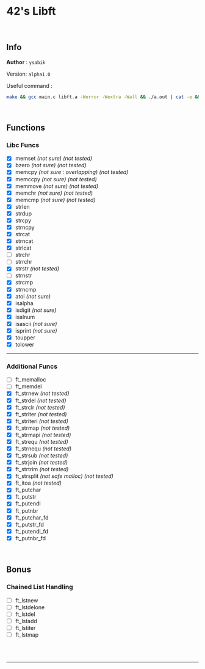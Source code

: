 # 42's Libft

<br>

## Info

__Author__ : `ysabik`

Version: `alpha1.0`

Useful command :
```sh
make && gcc main.c libft.a -Werror -Wextra -Wall && ./a.out | cat -e && rm a.out
```

<br>

## Functions

### Libc Funcs

- [X] memset *(not sure)* *(not tested)*
- [X] bzero *(not sure)* *(not tested)*
- [X] memcpy *(not sure : overlapping)* *(not tested)*
- [X] memccpy *(not sure)* *(not tested)*
- [X] memmove *(not sure)* *(not tested)*
- [X] memchr *(not sure)* *(not tested)*
- [X] memcmp *(not sure)* *(not tested)*
- [X] strlen
- [X] strdup
- [X] strcpy
- [X] strncpy
- [X] strcat
- [X] strncat
- [X] strlcat
- [ ] strchr
- [ ] strrchr
- [X] strstr *(not tested)*
- [ ] strnstr
- [X] strcmp
- [X] strncmp
- [X] atoi *(not sure)*
- [X] isalpha
- [X] isdigit *(not sure)*
- [X] isalnum
- [X] isascii *(not sure)*
- [X] isprint *(not sure)*
- [X] toupper
- [X] tolower

---

### Additional Funcs

- [ ] ft_memalloc
- [ ] ft_memdel
- [X] ft_strnew *(not tested)*
- [X] ft_strdel *(not tested)*
- [X] ft_strclr *(not tested)*
- [X] ft_striter *(not tested)*
- [X] ft_striteri *(not tested)*
- [X] ft_strmap *(not tested)*
- [X] ft_strmapi *(not tested)*
- [X] ft_strequ *(not tested)*
- [X] ft_strnequ *(not tested)*
- [X] ft_strsub *(not tested)*
- [X] ft_strjoin *(not tested)*
- [X] ft_strtrim *(not tested)*
- [X] ft_strsplit *(not safe malloc)* *(not tested)*
- [X] ft_itoa *(not tested)*
- [X] ft_putchar
- [X] ft_putstr
- [X] ft_putendl
- [X] ft_putnbr
- [X] ft_putchar_fd
- [X] ft_putstr_fd
- [X] ft_putendl_fd
- [X] ft_putnbr_fd

<br>

## Bonus

### Chained List Handling

- [ ] ft_lstnew
- [ ] ft_lstdelone
- [ ] ft_lstdel
- [ ] ft_lstadd
- [ ] ft_lstiter
- [ ] ft_lstmap

<br>
<br>

---
